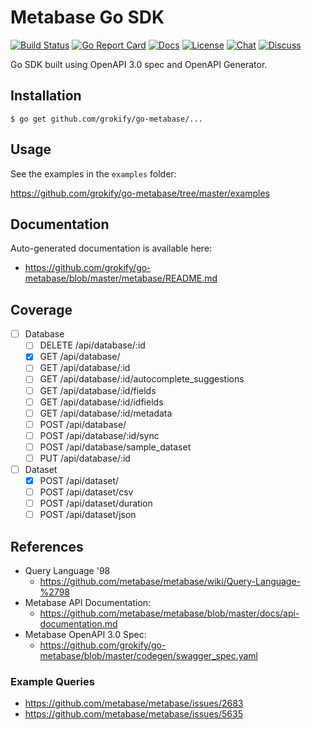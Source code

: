 # Metabase Go SDK

[![Build Status][build-status-svg]][build-status-url]
[![Go Report Card][goreport-svg]][goreport-url]
[![Docs][docs-godoc-svg]][docs-godoc-url]
[![License][license-svg]][license-url]
[![Chat][gitter-svg]][gitter-url]
[![Discuss][forum-svg]][forum-url]

 [build-status-svg]: https://api.travis-ci.org/grokify/go-metabase.svg?branch=master
 [build-status-url]: https://travis-ci.org/grokify/go-metabase
 [goreport-svg]: https://goreportcard.com/badge/github.com/grokify/go-metabase
 [goreport-url]: https://goreportcard.com/report/github.com/grokify/go-metabase
 [docs-godoc-svg]: https://img.shields.io/badge/docs-godoc-blue.svg
 [docs-godoc-url]: https://godoc.org/github.com/grokify/go-metabase
 [license-svg]: https://img.shields.io/badge/license-MIT-blue.svg
 [license-url]: https://github.com/grokify/go-metabase/blob/master/LICENSE
 [gitter-svg]: https://badges.gitter.im/metabase/metabase.svg
 [gitter-url]: https://gitter.im/metabase/metabase?utm_source=badge&utm_medium=badge&utm_campaign=pr-badge&utm_content=badge
 [forum-svg]: https://img.shields.io/badge/post-on%20discourse-red.svg
 [forum-url]: http://discourse.metabase.com/

Go SDK built using OpenAPI 3.0 spec and OpenAPI Generator.

## Installation

```
$ go get github.com/grokify/go-metabase/...
```

## Usage

See the examples in the `examples` folder:

https://github.com/grokify/go-metabase/tree/master/examples

## Documentation

Auto-generated documentation is available here:

* https://github.com/grokify/go-metabase/blob/master/metabase/README.md

## Coverage

- [ ] Database
  - [ ] DELETE /api/database/:id
  - [x] GET /api/database/
  - [ ] GET /api/database/:id
  - [ ] GET /api/database/:id/autocomplete_suggestions
  - [ ] GET /api/database/:id/fields
  - [ ] GET /api/database/:id/idfields
  - [ ] GET /api/database/:id/metadata
  - [ ] POST /api/database/
  - [ ] POST /api/database/:id/sync
  - [ ] POST /api/database/sample_dataset
  - [ ] PUT /api/database/:id

- [ ] Dataset
  - [x] POST /api/dataset/
  - [ ] POST /api/dataset/csv
  - [ ] POST /api/dataset/duration
  - [ ] POST /api/dataset/json

## References

* Query Language '98
  * https://github.com/metabase/metabase/wiki/Query-Language-%2798
* Metabase API Documentation:
  * https://github.com/metabase/metabase/blob/master/docs/api-documentation.md
* Metabase OpenAPI 3.0 Spec:
  * https://github.com/grokify/go-metabase/blob/master/codegen/swagger_spec.yaml

### Example Queries

* https://github.com/metabase/metabase/issues/2683
* https://github.com/metabase/metabase/issues/5635